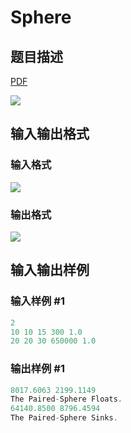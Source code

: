 # Sphere

## 题目描述

[problemUrl]: https://uva.onlinejudge.org/index.php?option=com_onlinejudge&Itemid=8&category=13&page=show_problem&problem=1116

[PDF](https://uva.onlinejudge.org/external/101/p10175.pdf)

![](https://cdn.luogu.com.cn/upload/vjudge_pic/UVA10175/b31acd1563806edc90ef4e083c4f29d7174d35c0.png)

## 输入输出格式

### 输入格式

![](https://cdn.luogu.com.cn/upload/vjudge_pic/UVA10175/4b8d492fddb9abb1dc6d4d9cea83d9791e0d4dac.png)

### 输出格式

![](https://cdn.luogu.com.cn/upload/vjudge_pic/UVA10175/0edd7016e947094c9234ae3fe6d34dc3bfb1c931.png)

## 输入输出样例

### 输入样例 #1

```cpp
2
10 10 15 300 1.0
20 20 30 650000 1.0
```


### 输出样例 #1

```cpp
8017.6063 2199.1149
The Paired-Sphere Floats.
64140.8500 8796.4594
The Paired-Sphere Sinks.
```


